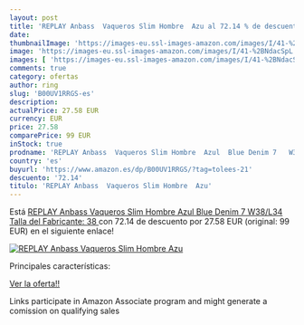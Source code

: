 ```yaml
---
layout: post
title: 'REPLAY Anbass  Vaqueros Slim Hombre  Azu al 72.14 % de descuento'
date: 
thumbnailImage: 'https://images-eu.ssl-images-amazon.com/images/I/41-%2BNdacSpL._SL200_.jpg'
image: 'https://images-eu.ssl-images-amazon.com/images/I/41-%2BNdacSpL._SL200_.jpg'
images: [ 'https://images-eu.ssl-images-amazon.com/images/I/41-%2BNdacSpL._SL200_.jpg' ]
comments: true
category: ofertas
author: ring
slug: 'B00UV1RRGS-es'
description:
actualPrice: 27.58 EUR
currency: EUR
price: 27.58
comparePrice: 99 EUR
inStock: true
prodname: 'REPLAY Anbass  Vaqueros Slim Hombre  Azul  Blue Denim 7   W38/L34  Talla del Fabricante: 38 '
country: 'es'
buyurl: 'https://www.amazon.es/dp/B00UV1RRGS/?tag=tolees-21'
descuento: '72.14'
titulo: 'REPLAY Anbass  Vaqueros Slim Hombre  Azu'
---
```


Está [REPLAY Anbass  Vaqueros Slim Hombre  Azul  Blue Denim 7   W38/L34  Talla del Fabricante: 38 ](https://www.amazon.es/dp/B00UV1RRGS/?tag=tolees-21) con 72.14 de descuento por 27.58 EUR (original: 99 EUR) en el siguiente enlace!

[![REPLAY Anbass  Vaqueros Slim Hombre  Azu](https://images-eu.ssl-images-amazon.com/images/I/41-%2BNdacSpL._SL200_.jpg)](https://www.amazon.es/dp/B00UV1RRGS/?tag=tolees-21)

Principales características:


[Ver la oferta!!](https://www.amazon.es/dp/B00UV1RRGS/?tag=tolees-21)

Links participate in Amazon Associate program and might generate a comission on qualifying sales


